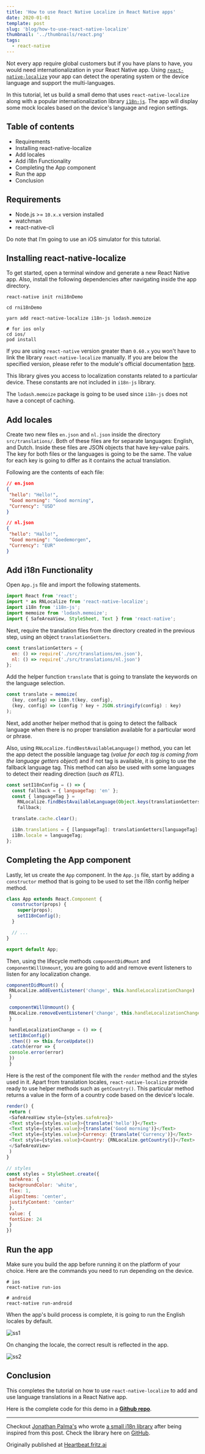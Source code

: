 ```yaml
---
title: 'How to use React Native Localize in React Native apps'
date: 2020-01-01
template: post
slug: 'blog/how-to-use-react-native-localize'
thumbnail: '../thumbnails/react.png'
tags:
  - react-native
---
```


Not every app require global customers but if you have plans to have, you would need internationalization in your React Native app. Using [`react-native-localize`](https://github.com/react-native-community/react-native-localize) your app can detect the operating system or the device language and support the multi-languages.

In this tutorial, let us build a small demo that uses `react-native-localize` along with a popular internationalization library [`i18n-js`](https://github.com/fnando/i18n-js). The app will display some mock locales based on the device's language and region settings.

## Table of contents

- Requirements
- Installing react-native-localize
- Add locales
- Add i18n Functionality
- Completing the App component
- Run the app
- Conclusion

## Requirements

- Node.js >= `10.x.x` version installed
- watchman
- react-native-cli

Do note that I’m going to use an iOS simulator for this tutorial.

## Installing react-native-localize

To get started, open a terminal window and generate a new React Native app. Also, install the following dependencies after navigating inside the app directory.

```shell
react-native init rni18nDemo

cd rni18nDemo

yarn add react-native-localize i18n-js lodash.memoize

# for ios only
cd ios/
pod install
```

If you are using `react-native` version greater than `0.60.x` you won't have to link the library `react-native-localize` manually. If you are below the specified version, please refer to the module's official documentation [here](https://github.com/react-native-community/react-native-localize).

This library gives you access to localization constants related to a particular device. These constants are not included in `i18n-js` library.

The `lodash.memoize` package is going to be used since `i18n-js` does not have a concept of caching.

## Add locales

Create two new files `en.json` and `nl.json` inside the directory `src/translations/`. Both of these files are for separate languages: English, and Dutch. Inside these files are JSON objects that have key-value pairs. The key for both files or the languages is going to be the same. The value for each key is going to differ as it contains the actual translation.

Following are the contents of each file:

```json
// en.json
{
 "hello": "Hello!",
 "Good morning": "Good morning",
 "Currency": "USD"
}

// nl.json
{
 "hello": "Hallo!",
 "Good morning": "Goedemorgen",
 "Currency": "EUR"
}
```

## Add i18n Functionality

Open `App.js` file and import the following statements.

```js
import React from 'react';
import * as RNLocalize from 'react-native-localize';
import i18n from 'i18n-js';
import memoize from 'lodash.memoize';
import { SafeAreaView, StyleSheet, Text } from 'react-native';
```

Next, require the translation files from the directory created in the previous step, using an object `translationGetters`.

```js
const translationGetters = {
  en: () => require('./src/translations/en.json'),
  nl: () => require('./src/translations/nl.json')
};
```

Add the helper function `translate` that is going to translate the keywords on the language selection.

```js
const translate = memoize(
  (key, config) => i18n.t(key, config),
  (key, config) => (config ? key + JSON.stringify(config) : key)
);
```

Next, add another helper method that is going to detect the fallback language when there is no proper translation available for a particular word or phrase.

Also, using `RNLocalize.findBestAvailableLanguage()` method, you can let the app detect the possible language tag (_value for each tag is coming from the language getters object_) and if not tag is available, it is going to use the fallback language tag. This method can also be used with some languages to detect their reading direction (_such as RTL_).

```js
const setI18nConfig = () => {
  const fallback = { languageTag: 'en' };
  const { languageTag } =
    RNLocalize.findBestAvailableLanguage(Object.keys(translationGetters)) ||
    fallback;

  translate.cache.clear();

  i18n.translations = { [languageTag]: translationGetters[languageTag]() };
  i18n.locale = languageTag;
};
```

## Completing the App component

Lastly, let us create the `App` component. In the `App.js` file, start by adding a `constructor` method that is going to be used to set the i18n config helper method.

```js
class App extends React.Component {
  constructor(props) {
    super(props);
    setI18nConfig();
  }

  // ...
}

export default App;
```

Then, using the lifecycle methods `componentDidMount` and `componentWillUnmount`, you are going to add and remove event listeners to listen for any localization change.

```js
componentDidMount() {
 RNLocalize.addEventListener('change', this.handleLocalizationChange)
 }

 componentWillUnmount() {
 RNLocalize.removeEventListener('change', this.handleLocalizationChange)
 }

 handleLocalizationChange = () => {
 setI18nConfig()
 .then(() => this.forceUpdate())
 .catch(error => {
 console.error(error)
 })
 }
```

Here is the rest of the component file with the `render` method and the styles used in it. Apart from translation locales, `react-native-localize` provide ready to use helper methods such as `getCountry()`. This particular method returns a value in the form of a country code based on the device's locale.

```js
render() {
 return (
 <SafeAreaView style={styles.safeArea}>
 <Text style={styles.value}>{translate('hello')}</Text>
 <Text style={styles.value}>{translate('Good morning')}</Text>
 <Text style={styles.value}>Currency: {translate('Currency')}</Text>
 <Text style={styles.value}>Country: {RNLocalize.getCountry()}</Text>
 </SafeAreaView>
 )
}

// styles
const styles = StyleSheet.create({
 safeArea: {
 backgroundColor: 'white',
 flex: 1,
 alignItems: 'center',
 justifyContent: 'center'
 },
 value: {
 fontSize: 24
 }
})
```

## Run the app

Make sure you build the app before running it on the platform of your choice. Here are the commands you need to run depending on the device.

```shell
# ios
react-native run-ios

# android
react-native run-android
```

When the app's build process is complete, it is going to run the English locales by default.

![ss1](https://miro.medium.com/max/350/1*3KLq-CScY5yMp1pPnf1qjg.png)

On changing the locale, the correct result is reflected in the app.

![ss2](https://miro.medium.com/max/377/1*cURVMx8splW7SgIaLd6y_g.gif)

## Conclusion

This completes the tutorial on how to use `react-native-localize` to add and use language translations in a React Native app.

Here is the complete code for this demo in a **[Github repo](https://github.com/amandeepmittal/rni18nDemo)**.

---

Checkout [Jonathan Palma's](https://twitter.com/jonathanpalma__) who wrote [a small i18n library](https://github.com/jonathanpalma/react-native-simple-i18n#readme) after being inspired from this post. Check the library here on [GitHub](https://github.com/jonathanpalma/react-native-simple-i18n#readme).

Originally published at [Heartbeat.fritz.ai](https://heartbeat.fritz.ai/how-to-use-react-native-localize-in-react-native-apps-3bb3d510f801)
